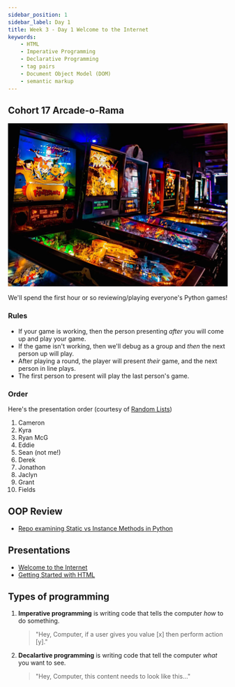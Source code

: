 ```yaml
---
sidebar_position: 1
sidebar_label: Day 1
title: Week 3 - Day 1 Welcome to the Internet
keywords:
    - HTML
    - Imperative Programming
    - Declarative Programming
    - tag pairs
    - Document Object Model (DOM)
    - semantic markup
---
```


## Cohort 17 Arcade-o-Rama

![Pinky's Arcard in Taylors Mill](./img/pinkys_arcade.jpg)

We'll spend the first hour or so reviewing/playing everyone's Python games!

### Rules

* If your game is working, then the person presenting _after_ you will come up and play your game.
* If the game isn't working, then we'll debug as a group and _then_ the next person up will play.
* After playing a round, the player will present _their_ game, and the next person in line plays.
* The first person to present will play the last person's game.

### Order

Here's the presentation order (courtesy of [Random Lists](https://www.randomlists.com/list-randomizer))

1. Cameron
2. Kyra
3. Ryan McG
4. Eddie
5. Sean (not me!)
6. Derek
7. Jonathon
8. Jaclyn
9. Grant
10. Fields

## OOP Review

* [Repo examining Static vs Instance Methods in Python](https://github.com/seanrreid/python_oop_card_demo)

## Presentations

* [Welcome to the Internet](https://docs.google.com/presentation/d/1ubOBII0VarXhyJ1n4aiV65pL2GuI8HpkrygskcK-wMo/edit?usp=sharing)
* [Getting Started with HTML](https://docs.google.com/presentation/d/1NZXKmZCvskKAd260xDP8IGEVxDy3Qm1NmWQt2VS2XLg/edit?usp=sharing)

## Types of programming

1. **Imperative programming** is writing code that tells the computer _how_ to do something.
    > "Hey, Computer, if a user gives you value [x] then perform action [y]."
2. **Decalartive programming** is writing code that tell the computer _what_ you want to see.
    > "Hey, Computer, this content needs to look like this..."

